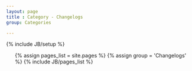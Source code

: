```yaml
---
layout: page
title : Category - Changelogs
group: Categories

---
```

{% include JB/setup %}

<ul>
  {% assign pages_list = site.pages %}
  {% assign group = 'Changelogs' %}
  {% include JB/pages_list %}
</ul>